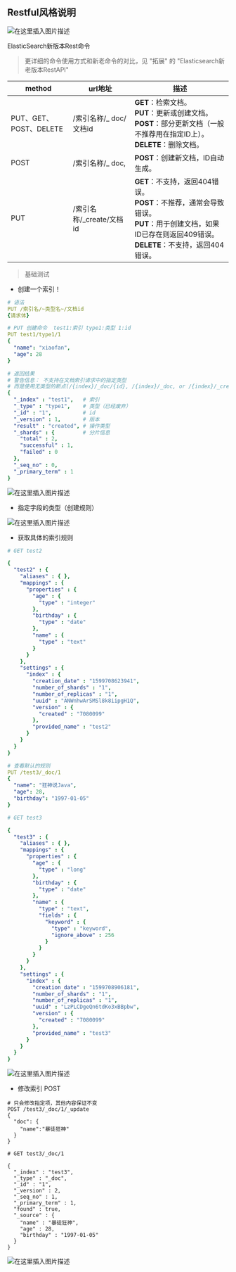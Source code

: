 ## Restful风格说明

![在这里插入图片描述](./assets/07.Restful风格说明/pic_center-1719652163914-21.png)

ElasticSearch新版本Rest命令

> 更详细的命令使用方式和新老命令的对比，见 "拓展" 的 "Elasticsearch新老版本RestAPI"

| method                 | url地址                  | 描述                                                         |
| ---------------------- | ------------------------ | ------------------------------------------------------------ |
| PUT、GET、POST、DELETE | /索引名称/_ doc/文档id   | **GET**：检索文档。 <br />**PUT**：更新或创建文档。 **<br />POST**：部分更新文档（一般不推荐用在指定ID上）。 <br />**DELETE**：删除文档。 |
| POST                   | /索引名称/_ doc,         | **POST**：创建新文档，ID自动生成。                           |
| PUT                    | /索引名称/_create/文档id | **GET**：不支持，返回404错误。 <br />**POST**：不推荐，通常会导致错误。<br />**PUT**：用于创建文档，如果ID已存在则返回409错误。<br /> **DELETE**：不支持，返回404错误。 |



> 基础测试

- 创建一个索引！

```yml
# 语法
PUT /索引名/~类型名~/文档id
{请求体}

# PUT 创建命令  test1:索引 type1:类型 1:id
PUT test1/type1/1
{
  "name": "xiaofan",
  "age": 28
}

# 返回结果
# 警告信息： 不支持在文档索引请求中的指定类型
# 而是使用无类型的断点(/{index}/_doc/{id}, /{index}/_doc, or /{index}/_create/{id}).
{
  "_index" : "test1",   # 索引
  "_type" : "type1",    # 类型（已经废弃）
  "_id" : "1",          # id
  "_version" : 1,       # 版本
  "result" : "created", # 操作类型
  "_shards" : {         # 分片信息
    "total" : 2,
    "successful" : 1,
    "failed" : 0
  },
  "_seq_no" : 0,
  "_primary_term" : 1
}
```

![在这里插入图片描述](./assets/07.Restful风格说明/pic_center-1719652163914-22.png)

- 指定字段的类型（创建规则）

![在这里插入图片描述](./assets/07.Restful风格说明/pic_center-1719652163914-23.png)

- 获取具体的索引规则

```yml
# GET test2

{
  "test2" : {
    "aliases" : { },
    "mappings" : {
      "properties" : {
        "age" : {
          "type" : "integer"
        },
        "birthday" : {
          "type" : "date"
        },
        "name" : {
          "type" : "text"
        }
      }
    },
    "settings" : {
      "index" : {
        "creation_date" : "1599708623941",
        "number_of_shards" : "1",
        "number_of_replicas" : "1",
        "uuid" : "ANWnhwArSMSl8k8iipgH1Q",
        "version" : {
          "created" : "7080099"
        },
        "provided_name" : "test2"
      }
    }
  }
}

# 查看默认的规则
PUT /test3/_doc/1
{
  "name": "狂神说Java",
  "age": 28,
  "birthday": "1997-01-05"
}

# GET test3

{
  "test3" : {
    "aliases" : { },
    "mappings" : {
      "properties" : {
        "age" : {
          "type" : "long"
        },
        "birthday" : {
          "type" : "date"
        },
        "name" : {
          "type" : "text",
          "fields" : {
            "keyword" : {
              "type" : "keyword",
              "ignore_above" : 256
            }
          }
        }
      }
    },
    "settings" : {
      "index" : {
        "creation_date" : "1599708906181",
        "number_of_shards" : "1",
        "number_of_replicas" : "1",
        "uuid" : "LzPLCDgeQn6tdKo3xBBpbw",
        "version" : {
          "created" : "7080099"
        },
        "provided_name" : "test3"
      }
    }
  }
}
```

![在这里插入图片描述](./assets/07.Restful风格说明/pic_center-1719652163914-24.png)

- 修改索引 POST

```
# 只会修改指定项，其他内容保证不变
POST /test3/_doc/1/_update
{
  "doc": {
    "name":"暴徒狂神"
  }
}

# GET test3/_doc/1

{
  "_index" : "test3",
  "_type" : "_doc",
  "_id" : "1",
  "_version" : 2,
  "_seq_no" : 1,
  "_primary_term" : 1,
  "found" : true,
  "_source" : {
    "name" : "暴徒狂神",
    "age" : 28,
    "birthday" : "1997-01-05"
  }
}
```

![在这里插入图片描述](./assets/07.Restful风格说明/20200910115620763.png)

